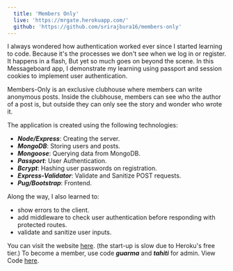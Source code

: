 ```yaml
--- 
  title: 'Members Only'
  live: 'https://mrgate.herokuapp.com/'
  github: 'https://github.com/srirajbura16/members-only'
---
```


I always wondered how authentication worked ever since I started learning to code. Because it's the processes we don't see when we log in or register. It happens in a flash, But yet so much goes on beyond the scene. In this Messageboard app, I demonstrate my learning using passport and session cookies to implement user authentication.

Members-Only is an exclusive clubhouse where members can write anonymous posts. Inside the clubhouse, members can see who the author of a post is, but outside they can only see the story and wonder who wrote it.

The application is created using the following technologies:

- **_Node/Express_**: Creating the server.
- **_MongoDB_**: Storing users and posts.
- **_Mongoose_**: Querying data from MongoDB.
- **_Passport_**: User Authentication.
- **_Bcrypt_**: Hashing user passwords on registration.
- **_Express-Validator_**: Validate and Sanitize POST requests.
- **_Pug/Bootstrap_**: Frontend.

Along the way, I also learned to:

- show errors to the client.
- add middleware to check user authentication before responding with protected routes.
- validate and sanitize user inputs.

You can visit the website <a href="https://mrgate.herokuapp.com/" target="_blank">here</a>. (the start-up is slow due to Heroku's free tier.) To become a member, use code _**guarma**_ and _**tahiti**_ for admin.
View Code <a href="https://github.com/srirajbura16/members-only" target="_blank">here</a>.
